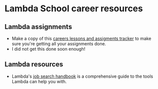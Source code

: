 # Lambda School career resources 

## Lambda assignments 
- Make a copy of this [careers lessons and assigments tracker](https://docs.google.com/spreadsheets/d/1fLM8NCGP0FQP6DIj3EiDr7gay3JcCljiUuWCPm8w4F8/edit#gid=0) to make sure you're getting all your assignments done. 
- I did not get this done soon enough! 

## Lambda resources 
- Lambda's [job search handbook](https://docs.google.com/presentation/d/1qVtnwbTY2XqzA83OLSbKVHIGRg13nMekEmbyhFJF_Ak/edit#slide=id.g5a9e8da3e4_0_0) is a comprehensive guide to the tools Lambda can help you with. 